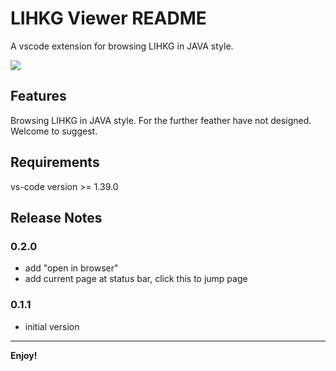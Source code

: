 # LIHKG Viewer README

A vscode extension for browsing LIHKG in JAVA style.

![](images/vscode-1576740187249.gif)

<!-- ## How to install

1. download vs-lihkg-[version no].vsix from [here](https://drive.google.com/file/d/1eqLTECt5POd0xpY-z1WS6uJVY7d_-MZn/view?usp=sharing).
1. Open the Extensions tab and click "install from VSIX" and select above file
1. enjoy! -->

## Features

Browsing LIHKG in JAVA style. For the further feather have not designed. Welcome to suggest.

## Requirements

vs-code version >= 1.39.0

<!-- ### Extension Settings

#None

## Known Issues

None -->

## Release Notes

### 0.2.0
- add "open in browser"
- add current page at status bar, click this to jump page

### 0.1.1
- initial version

-----------------------------------------------------------------------------------------------------------

**Enjoy!**
